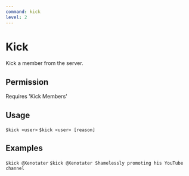 ```yaml
---
command: kick
level: 2
---
```


# Kick

Kick a member from the server.

## Permission

Requires 'Kick Members'

## Usage

`$kick <user>`
`$kick <user> [reason]`

## Examples

`$kick @Xenotater`
`$kick @Xenotater Shamelessly promoting his YouTube channel`